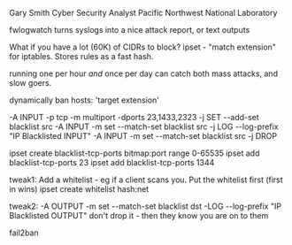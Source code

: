 Gary Smith
Cyber Security Analyst
Pacific Northwest National Laboratory

fwlogwatch turns syslogs into a nice attack report, or text outputs

What if you have a lot (60K) of CIDRs to block?
ipset - "match extension" for iptables. Stores rules as a fast hash.

running one per hour *and* once per day can catch both mass attacks,
and slow goers.

dynamically ban hosts:
'target extension' 

-A INPUT -p tcp -m multiport -dports 23,1433,2323 -j SET --add-set blacklist src
-A INPUT -m set --match-set blacklist src -j LOG --log-prefix "IP Blacklisted INPUT"
-A INPUT -m set --match-set blacklist src -j DROP

ipset create blacklist-tcp-ports bitmap:port range 0-65535
ipset add blacklist-tcp-ports 23
ipset add blacklist-tcp-ports 1344


tweak1:
Add a whitelist - eg if a client scans you. Put the whitelist first (first in
wins)
ipset create whitelist hash:net 

tweak2:
-A OUTPUT -m set --match-set blacklist dst -LOG --log-prefix "IP Blacklisted OUTPUT"
don't drop it - then they know you are on to them


fail2ban
